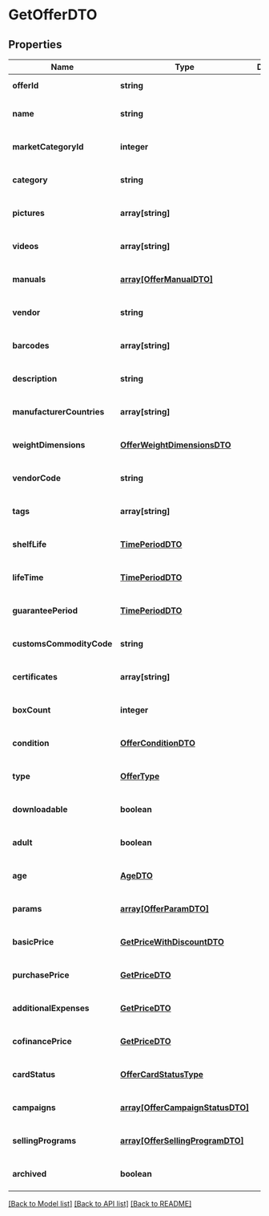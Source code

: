 # GetOfferDTO

## Properties
Name | Type | Description | Notes
------------ | ------------- | ------------- | -------------
**offerId** | **string** |  | [default to null]
**name** | **string** |  | [optional] [default to null]
**marketCategoryId** | **integer** |  | [optional] [default to null]
**category** | **string** |  | [optional] [default to null]
**pictures** | **array[string]** |  | [optional] [default to null]
**videos** | **array[string]** |  | [optional] [default to null]
**manuals** | [**array[OfferManualDTO]**](OfferManualDTO.md) |  | [optional] [default to null]
**vendor** | **string** |  | [optional] [default to null]
**barcodes** | **array[string]** |  | [optional] [default to null]
**description** | **string** |  | [optional] [default to null]
**manufacturerCountries** | **array[string]** |  | [optional] [default to null]
**weightDimensions** | [**OfferWeightDimensionsDTO**](OfferWeightDimensionsDTO.md) |  | [optional] [default to null]
**vendorCode** | **string** |  | [optional] [default to null]
**tags** | **array[string]** |  | [optional] [default to null]
**shelfLife** | [**TimePeriodDTO**](TimePeriodDTO.md) |  | [optional] [default to null]
**lifeTime** | [**TimePeriodDTO**](TimePeriodDTO.md) |  | [optional] [default to null]
**guaranteePeriod** | [**TimePeriodDTO**](TimePeriodDTO.md) |  | [optional] [default to null]
**customsCommodityCode** | **string** |  | [optional] [default to null]
**certificates** | **array[string]** |  | [optional] [default to null]
**boxCount** | **integer** |  | [optional] [default to null]
**condition** | [**OfferConditionDTO**](OfferConditionDTO.md) |  | [optional] [default to null]
**type** | [**OfferType**](OfferType.md) |  | [optional] [default to null]
**downloadable** | **boolean** |  | [optional] [default to null]
**adult** | **boolean** |  | [optional] [default to null]
**age** | [**AgeDTO**](AgeDTO.md) |  | [optional] [default to null]
**params** | [**array[OfferParamDTO]**](OfferParamDTO.md) |  | [optional] [default to null]
**basicPrice** | [**GetPriceWithDiscountDTO**](GetPriceWithDiscountDTO.md) |  | [optional] [default to null]
**purchasePrice** | [**GetPriceDTO**](GetPriceDTO.md) |  | [optional] [default to null]
**additionalExpenses** | [**GetPriceDTO**](GetPriceDTO.md) |  | [optional] [default to null]
**cofinancePrice** | [**GetPriceDTO**](GetPriceDTO.md) |  | [optional] [default to null]
**cardStatus** | [**OfferCardStatusType**](OfferCardStatusType.md) |  | [optional] [default to null]
**campaigns** | [**array[OfferCampaignStatusDTO]**](OfferCampaignStatusDTO.md) |  | [optional] [default to null]
**sellingPrograms** | [**array[OfferSellingProgramDTO]**](OfferSellingProgramDTO.md) |  | [optional] [default to null]
**archived** | **boolean** |  | [optional] [default to null]

[[Back to Model list]](../README.md#documentation-for-models) [[Back to API list]](../README.md#documentation-for-api-endpoints) [[Back to README]](../README.md)


